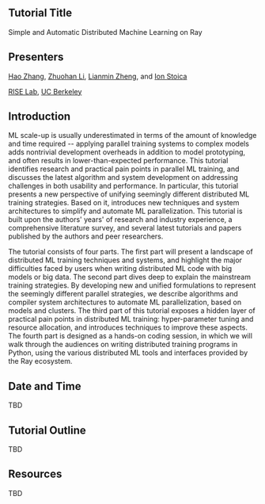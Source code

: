 ## Tutorial Title
 Simple and Automatic Distributed Machine Learning on Ray

## Presenters

[Hao Zhang](http://www.cs.cmu.edu/~hzhang2/), [Zhuohan Li](https://people.eecs.berkeley.edu/~zhuohan/), [Lianmin Zheng](http://lmzheng.net/), and [Ion Stoica](https://people.eecs.berkeley.edu/~istoica/)

[RISE Lab](https://rise.cs.berkeley.edu/),
[UC Berkeley](http://www.berkeley.edu/)

## Introduction
ML scale-up is usually underestimated in terms of the amount of knowledge and time required -- applying parallel training systems to complex models adds nontrivial development overheads in addition to model prototyping, and often results in lower-than-expected performance. This tutorial identifies research and practical pain points in parallel ML training, and discusses the latest algorithm and system development on addressing challenges in both usability and performance. In particular, this tutorial presents a new perspective of unifying seemingly different distributed ML training strategies. Based on it, introduces new techniques and system architectures to simplify and automate ML parallelization. This tutorial is built upon the authors' years' of research and industry experience, a comprehensive literature survey, and several latest tutorials and papers published by the authors and peer researchers.

The tutorial consists of four parts. The first part will present a landscape of distributed ML training techniques and systems, and highlight the major difficulties faced by users when writing distributed ML code with big models or big data. The second part dives deep to explain the mainstream training strategies. By developing new and unified formulations to represent the seemingly different parallel strategies, we describe algorithms and compiler system architectures to automate ML parallelization, based on models and clusters. The third part of this tutorial exposes a hidden layer of practical pain points in distributed ML training: hyper-parameter tuning and resource allocation, and introduces techniques to improve these aspects. The fourth part is designed as a hands-on coding session, in which we will walk through the audiences on writing distributed training programs in Python, using the various distributed ML tools and interfaces provided by the Ray ecosystem.


## Date and Time
TBD

## Tutorial Outline
TBD

## Resources
TBD
